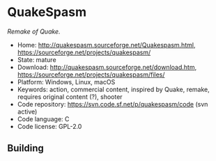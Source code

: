 # QuakeSpasm

_Remake of Quake._

- Home: http://quakespasm.sourceforge.net/Quakespasm.html, https://sourceforge.net/projects/quakespasm/
- State: mature
- Download: http://quakespasm.sourceforge.net/download.htm, https://sourceforge.net/projects/quakespasm/files/
- Platform: Windows, Linux, macOS
- Keywords: action, commercial content, inspired by Quake, remake, requires original content (?), shooter
- Code repository: https://svn.code.sf.net/p/quakespasm/code (svn active)
- Code language: C
- Code license: GPL-2.0

## Building
